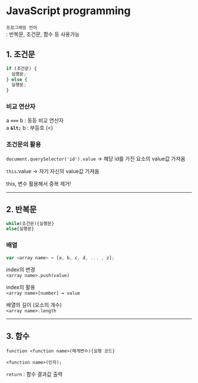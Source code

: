 # JavaScript programming

`프로그래밍 언어`  
: 반복문, 조건문, 함수 등 사용가능

## 1. 조건문

```javascript
if (조건문) {
  실행문;
} else {
  실행문;
}
```

### 비교 연산자

a **`===`** b : 동등 비교 연산자  
a **`&lt;`** b : 부등호 (<)

### 조건문의 활용

`document.querySelector('id').value`
-> 해당 id를 가진 요소의 value값 가져옴

`this`.value
-> 자기 자신의 value값 가져옴

this, 변수 활용해서 중복 제거!

---

## 2. 반복문

```javascript
while(조건문){실행문}
else{실행문}
```

### 배열

```javascript
var <array name> = [a, b, c, d, ... , z];
```

index의 변경  
`<array name>.push(value)`

index의 활용  
`<array name>[number] = value`

배열의 길이 (요소의 개수)  
`<array name>.length`

---

## 3. 함수

```
function <function name>(매개변수){실행 코드}

<function name>(인자);
```

`return` : 함수 결과값 출력
